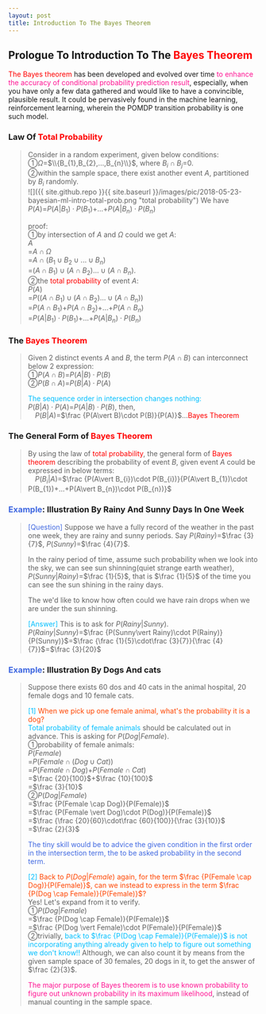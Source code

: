 ```yaml
---
layout: post
title: Introduction To The Bayes Theorem
---
```


## Prologue To Introduction To The <font color="Red">Bayes Theorem</font>
<p class="message">
<font color="Red">The Bayes theorem</font> has been developed and evolved over time <font color="DeepPink">to enhance the accuracy of conditional probability prediction result</font>, especially, when you have only a few data gathered and would like to have a convincible, plausible result.
It could be pervasively found in the machine learning, reinforcement learning, wherein the POMDP transition probability is one such model.   
</p>

### Law Of <font color="Red">Total Probability</font>
>Consider in a random experiment, given below conditions:  
>&#10112;$\Omega$=$\\{B_{1},B_{2},...,B_{n}\\}$, where $B_{i}\cap B_{j}$=$0$.  
>&#10113;within the sample space, there exist another event $A$, partitioned by $B_{i}$ randomly.  
![]({{ site.github.repo }}{{ site.baseurl }}/images/pic/2018-05-23-bayesian-ml-intro-total-prob.png "total probability")
>We have $P(A)$=$P(A\vert B_{1})\cdot P(B_{1})$+...+$P(A\vert B_{n})\cdot P(B_{n})$  
>
>proof:  
>&#10112;by intersection of $A$ and $\Omega$ could we get $A$:  
>$A$  
>=$A\cap \Omega$  
>=$A\cap (B_{1}\cup B_{2}\cup...\cup B_{n})$  
>=$(A\cap B_{1})\cup (A\cap B_{2})...\cup (A\cap B_{n})$.  
>&#10113;the <font color="Red">total probability</font> of event $A$:  
>$P(A)$  
>=$P((A\cap B_{1})\cup (A\cap B_{2})...\cup (A\cap B_{n}))$  
>=$P(A\cap B_{1})$+$P(A\cap B_{2})$+...+$P(A\cap B_{n})$  
>=$P(A\vert B_{1})\cdot P(B_{1})$+...+$P(A\vert B_{n})\cdot P(B_{n})$  

### The <font color="Red">Bayes Theorem</font>
>Given 2 distinct events $A$ and $B$, the term $P(A\cap B)$ can interconnect below 2 expression:  
>&#10112;$P(A\cap B)$=$P(A\vert B)\cdot P(B)$  
>&#10113;$P(B\cap A)$=$P(B\vert A)\cdot P(A)$  
>
><font color="DeepSkyBlue">The sequence order in intersection changes nothing:</font>  
>$P(B\vert A)\cdot P(A)$=$P(A\vert B)\cdot P(B)$, then,   
>$\;\;\;\;P(B\vert A)$=$\frac {P(A\vert B)\cdot P(B)}{P(A)}$...<font color="Red">Bayes Theorem</font>  

### The General Form of <font color="Red">Bayes Theorem</font>
>By using the law of <font color="Red">total probability</font>, the general form of <font color="Red">Bayes theorem</font> describing the probability of event $B$, given event $A$ could be expressed in below terms:  
>$\;\;\;\;P(B_{i}\vert A)$=$\frac {P(A\vert B_{i})\cdot P(B_{i})}{P(A\vert B_{1})\cdot P(B_{1})+...+P(A\vert B_{n})\cdot P(B_{n})}$  

### <font color="RoyalBlue">Example</font>: Illustration By Rainy And Sunny Days In One Week
><font color="RoyalBlue">[Question]</font>
>Suppose we have a fully record of the weather in the past one week, they are rainy and sunny periods.  Say $P(Rainy)$=$\frac {3}{7}$, $P(Sunny)$=$\frac {4}{7}$.  
>
>In the rainy period of time, assume such probability when we look into the sky, we can see sun shinning(quiet strange earth weather), $P(Sunny\vert Rainy)$=$\frac {1}{5}$, that is $\frac {1}{5}$ of the time you can see the sun shining in the rainy days.  
>
>The we'd like to know how often could we have rain drops when we are under the sun shinning.  
>
><font color="DeepSkyBlue">[Answer]</font>
>This is to ask for $P(Rainy\vert Sunny)$.  
>$P(Rainy\vert Sunny)$=$\frac {P(Sunny\vert Rainy)\cdot P(Rainy)}{P(Sunny)}$=$\frac {\frac {1}{5}\cdot\frac {3}{7}}{\frac {4}{7}}$=$\frac {3}{20}$  

### <font color="RoyalBlue">Example</font>: Illustration By Dogs And cats
>Suppose there exists 60 dos and 40 cats in the animal hospital, 20 female dogs and 10 female cats.  
>
><font color="DeepSkyBlue">[1]</font>
><font color="OrangeRed">When we pick up one female animal, what's the probability it is a dog?</font>  
><font color="DeepSkyBlue">Total probability of female animals</font> should be calculated out in advance.  This is asking for $P(Dog\vert Female)$.  
>&#10112;probability of female animals:  
>$P(Female)$  
>=$P(Female \cap(Dog \cup Cat))$  
>=$P(Female \cap Dog)$+$P(Female \cap Cat)$  
>=$\frac {20}{100}$+$\frac {10}{100}$  
>=$\frac {3}{10}$  
>&#10113;$P(Dog\vert Female)$  
>=$\frac {P(Female \cap Dog)}{P(Female)}$  
>=$\frac {P(Female \vert Dog)\cdot P(Dog)}{P(Female)}$  
>=$\frac {\frac {20}{60}\cdot\frac {60}{100}}{\frac {3}{10}}$  
>=$\frac {2}{3}$  
>
><font color="RoyalBlue">The tiny skill would be to advice the given condition in the first order in the intersection term, the to be asked probability in the second term.</font>
>
><font color="DeepSkyBlue">[2]</font>
><font color="OrangeRed">Back to $P(Dog\vert Female)$ again, for the term $\frac {P(Female \cap Dog)}{P(Female)}$, can we instead to express in the term $\frac {P(Dog \cap Female)}{P(Female)}$?</font>  
>Yes!  Let's expand from it to verify.  
>&#10112;$P(Dog\vert Female)$  
>=$\frac {P(Dog \cap Female)}{P(Female)}$  
>=$\frac {P(Dog \vert Female)\cdot P(Female)}{P(Female)}$  
>&#10113;trivially, <font color="DeepSkyBlue">back to $\frac {P(Dog \cap Female)}{P(Female)}$ is not incorporating anything already given to help to figure out something we don't know!!</font>  Although, we can also count it by means from the given sample space of 30 females, 20 dogs in it, to get the answer of $\frac {2}{3}$.  
>
><font color="DeepPink">The major purpose of Bayes theorem is to use known probability to figure out unknown probability in its maximum likelihood</font>, instead of manual counting in the sample space.  
>

<!-- Γ -->
<!-- \Omega -->
<!-- \cap intersection -->
<!-- \cup union -->
<!-- \frac{\Gamma(k + n)}{\Gamma(n)} \frac{1}{r^k}  -->
<!-- \mbox{\large$\vert$}\nolimits_0^\infty -->
<!-- \vert_0^\infty -->
<!-- \vert_{0.5}^{\infty} -->
<!-- &prime; ′ -->
<!-- &Prime; ″ -->
<!-- $E\lbrack X\rbrack$ -->
<!-- \overline{X_n} -->
<!-- \underset{Succss}P -->
<!-- \frac{{\overline {X_n}}-\mu}{S/\sqrt n} -->
<!-- \lim_{t\rightarrow\infty} -->
<!-- \int_{0}^{a}\lambda\cdot e^{-\lambda\cdot t}\operatorname dt -->

<!-- Notes -->
<!-- <font color="OrangeRed">items, verb, to make it the focus</font> -->
<!-- <font color="Red">KKT</font> -->
<!-- <font color="Red">SMO heuristics</font> -->
<!-- <font color="Red">F</font> distribution -->
<!-- <font color="Red">t</font> distribution -->
<!-- <font color="DeepSkyBlue">suggested item, soft item</font> -->
<!-- <font color="RoyalBlue">old alpha, quiz, example</font> -->
<!-- <font color="Green">new alpha</font> -->

<!-- <font color="DeepPink">positive conclusion, finding</font> -->
<!-- <font color="RosyBrown">negative conclusion, finding</font> -->

<!-- <font color="#00ADAD">policy</font> -->
<!-- <font color="#6100A8">full observable</font> -->
<!-- <font color="#FFAC12">partial observable</font> -->
<!-- <font color="#EB00EB">stochastic</font> -->
<!-- <font color="#8400E6">state transition</font> -->
<!-- <font color="#D600D6">discount factor gamma $\gamma$</font> -->
<!-- <font color="#D600D6">$V(S)$</font> -->
<!-- <font color="#9300FF">immediate reward R(S)</font> -->

<!-- ### <font color="RoyalBlue">Example</font>: Illustration By Rainy And Sunny Days In One Week -->
<!-- <font color="RoyalBlue">[Question]</font> -->
<!-- <font color="DeepSkyBlue">[Answer]</font> -->

<!-- 
[1]Given the vehicles pass through a highway toll station is $6$ per minute, what is the probability that no cars within $30$ seconds?
><font color="DeepSkyBlue">[1]</font>
><font color="OrangeRed">Given the vehicles pass through a highway toll station is $6$ per minute, what is the probability that no cars within $30$ seconds?</font>  
-->

<!-- https://www.medcalc.org/manual/gamma_distribution_functions.php -->
<!-- https://www.statlect.com/probability-distributions/student-t-distribution#hid5 -->
<!-- http://www.wiris.com/editor/demo/en/ -->